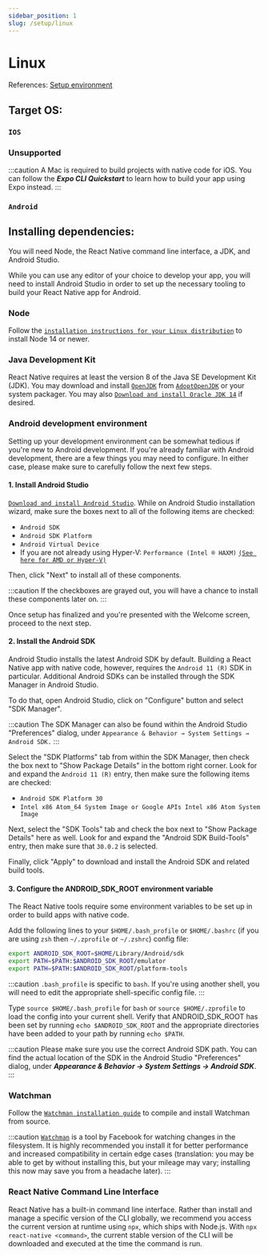 ```yaml
---
sidebar_position: 1
slug: /setup/linux
---
```


# Linux

References: [Setup environment](https://reactnative.dev/docs/environment-setup)

## Target OS:

### `IOS`

### Unsupported

:::caution
A Mac is required to build projects with native code for iOS. You can follow the **_Expo CLI Quickstart_** to learn how to build your app using Expo instead.
:::

### `Android`

## Installing dependencies:

You will need Node, the React Native command line interface, a JDK, and Android Studio.

While you can use any editor of your choice to develop your app, you will need to install Android Studio in order to set up the necessary tooling to build your React Native app for Android.

### Node

Follow the [`installation instructions for your Linux distribution`](https://nodejs.org/en/download/package-manager/) to install Node 14 or newer.

### Java Development Kit

React Native requires at least the version 8 of the Java SE Development Kit (JDK). You may download and install [`OpenJDK`](http://openjdk.java.net/) from [`AdoptOpenJDK`](https://adoptopenjdk.net/) or your system packager. You may also [`Download and install Oracle JDK 14`](https://www.oracle.com/java/technologies/downloads/) if desired.

### Android development environment

Setting up your development environment can be somewhat tedious if you're new to Android development. If you're already familiar with Android development, there are a few things you may need to configure. In either case, please make sure to carefully follow the next few steps.

#### 1. Install Android Studio

[`Download and install Android Studio`](https://developer.android.com/studio/index.html). While on Android Studio installation wizard, make sure the boxes next to all of the following items are checked:

- `Android SDK`
- `Android SDK Platform`
- `Android Virtual Device`
- If you are not already using Hyper-V: `Performance (Intel ® HAXM)` [`(See here for AMD or Hyper-V)`](https://android-developers.googleblog.com/2018/07/android-emulator-amd-processor-hyper-v.html)

Then, click "Next" to install all of these components.

:::caution
If the checkboxes are grayed out, you will have a chance to install these components later on.
:::

Once setup has finalized and you're presented with the Welcome screen, proceed to the next step.

#### 2. Install the Android SDK

Android Studio installs the latest Android SDK by default. Building a React Native app with native code, however, requires the `Android 11 (R)` SDK in particular. Additional Android SDKs can be installed through the SDK Manager in Android Studio.

To do that, open Android Studio, click on "Configure" button and select "SDK Manager".

:::caution
The SDK Manager can also be found within the Android Studio "Preferences" dialog, under `Appearance & Behavior → System Settings → Android SDK.`
:::

Select the "SDK Platforms" tab from within the SDK Manager, then check the box next to "Show Package Details" in the bottom right corner. Look for and expand the `Android 11 (R)` entry, then make sure the following items are checked:

- `Android SDK Platform 30`
- `Intel x86 Atom_64 System Image or Google APIs Intel x86 Atom System Image`

Next, select the "SDK Tools" tab and check the box next to "Show Package Details" here as well. Look for and expand the "Android SDK Build-Tools" entry, then make sure that `30.0.2` is selected.

Finally, click "Apply" to download and install the Android SDK and related build tools.

#### 3. Configure the ANDROID_SDK_ROOT environment variable

The React Native tools require some environment variables to be set up in order to build apps with native code.

Add the following lines to your `$HOME/.bash_profile` or `$HOME/.bashrc` (if you are using `zsh` then `~/.zprofile` or `~/.zshrc`) config file:

```bash
export ANDROID_SDK_ROOT=$HOME/Library/Android/sdk
export PATH=$PATH:$ANDROID_SDK_ROOT/emulator
export PATH=$PATH:$ANDROID_SDK_ROOT/platform-tools
```

:::caution
`.bash_profile` is specific to `bash`. If you're using another shell, you will need to edit the appropriate shell-specific config file.
:::

Type `source $HOME/.bash_profile` for `bash` or `source $HOME/.zprofile` to load the config into your current shell. Verify that ANDROID_SDK_ROOT has been set by running `echo $ANDROID_SDK_ROOT` and the appropriate directories have been added to your path by running `echo $PATH`.

:::caution
Please make sure you use the correct Android SDK path. You can find the actual location of the SDK in the Android Studio "Preferences" dialog, under **_Appearance & Behavior → System Settings → Android SDK_**.
:::

### Watchman

Follow the [`Watchman installation guide`](https://facebook.github.io/watchman/docs/install.html) to compile and install Watchman from source.

:::caution
[`Watchman`](https://facebook.github.io/watchman/docs/install.html) is a tool by Facebook for watching changes in the filesystem. It is highly recommended you install it for better performance and increased compatibility in certain edge cases (translation: you may be able to get by without installing this, but your mileage may vary; installing this now may save you from a headache later).
:::

### React Native Command Line Interface

React Native has a built-in command line interface. Rather than install and manage a specific version of the CLI globally, we recommend you access the current version at runtime using `npx`, which ships with Node.js. With `npx react-native <command>`, the current stable version of the CLI will be downloaded and executed at the time the command is run.
